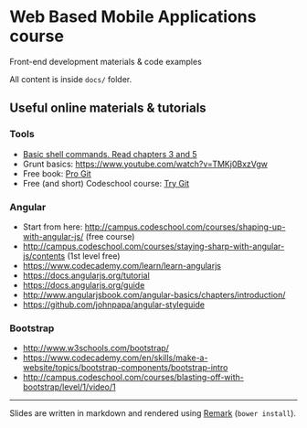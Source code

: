 # Web Based Mobile Applications course

Front-end development materials & code examples

All content is inside `docs/` folder.


## Useful online materials & tutorials

### Tools

- [Basic shell commands. Read chapters 3 and 5](http://vic.gedris.org/Manual-ShellIntro/1.2/ShellIntro.pdf)
- Grunt basics: https://www.youtube.com/watch?v=TMKj0BxzVgw
- Free book: [Pro Git](http://git-scm.com/book/en/v2)
- Free (and short) Codeschool course: [Try Git](https://www.codeschool.com/courses/try-git)

### Angular

- Start from here: http://campus.codeschool.com/courses/shaping-up-with-angular-js/ (free course)
- http://campus.codeschool.com/courses/staying-sharp-with-angular-js/contents (1st level free)
- https://www.codecademy.com/learn/learn-angularjs
- https://docs.angularjs.org/tutorial
- https://docs.angularjs.org/guide
- http://www.angularjsbook.com/angular-basics/chapters/introduction/
- https://github.com/johnpapa/angular-styleguide

### Bootstrap

- http://www.w3schools.com/bootstrap/
- https://www.codecademy.com/en/skills/make-a-website/topics/bootstrap-components/bootstrap-intro
- http://campus.codeschool.com/courses/blasting-off-with-bootstrap/level/1/video/1

---

Slides are written in markdown and rendered using [Remark](https://github.com/gnab/remark/wiki) (`bower install`). 
